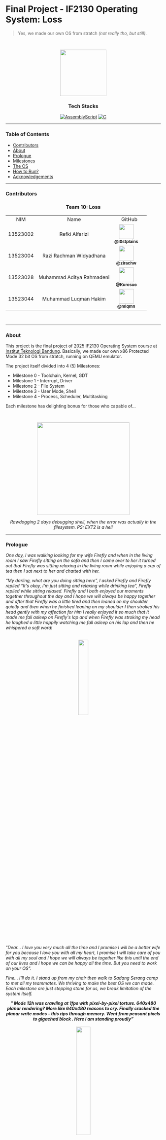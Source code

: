 # Final Project - IF2130 Operating System: Loss
> Yes, we made our own OS from stratch _(not really tho, but still)_.

<br>
<p align="center">
    <img width="150px" src="https://github.com/user-attachments/assets/1b70374f-702d-4bfe-8011-72c91f92a8fb">
</p>

<div align="center">
  <h3 align="center"> Tech Stacks </h3>

  <p align="center">
    
[![AssemblyScript](https://img.shields.io/badge/assembly%20script-%23000000.svg?style=for-the-badge&logo=assemblyscript&logoColor=white)][Asm-url]
[![C](https://img.shields.io/badge/c-%2300599C.svg?style=for-the-badge&logo=c&logoColor=white)][C-url]
  
  </p>
</div>

---

### Table of Contents <a name="table-of-contents"></a>

- [Contributors](#contributors)
- [About](#about)
- [Prologue](#prologue)
- [Milestones](#milestones)
- [The OS](#os)
- [How to Run?](#run)
- [Acknowledgements](#acknowledgements)
---

### Contributors <a name="contributors"></a>

<!-- CONTRIBUTOR -->
 <div align="center" id="contributor">
   <strong>
     <h3> Team 10: Loss </h3>
     <table align="center">
       <tr align="center">
         <td>NIM</td>
         <td>Name</td>
         <td>GitHub</td>
       </tr>
       <tr align="center">
         <td>13523002</td>
         <td>Refki Alfarizi</td>
         <td align="center" >
           <div style="margin-right: 20px;">
           <a href="https://github.com/l0stplains" ><img src="https://avatars.githubusercontent.com/u/78079998?v=4" width="48px;" alt=""/> 
             <br/> <sub><b> @l0stplains </b></sub></a><br/>
           </div>
         </td>
       </tr>
       <tr align="center">
         <td>13523004</td>
         <td>Razi Rachman Widyadhana</td>
         <td align="center" >
           <div style="margin-right: 20px;">
           <a href="https://github.com/zirachw" ><img src="https://avatars.githubusercontent.com/u/148220821?v=4" width="48px;" alt=""/> 
             <br/> <sub><b> @zirachw </b></sub></a><br/>
           </div>
         </td>
       </tr>
       <tr align="center">
         <td>13523028</td>
         <td>Muhammad Aditya Rahmadeni</td>
         <td align="center" >
           <div style="margin-right: 20px;">
           <a href="https://github.com/Kurosue" ><img src="https://avatars.githubusercontent.com/u/68522463?v=4" width="48px;" alt=""/> 
             <br/> <sub><b> @Kurosue </b></sub></a><br/>
           </div>
         </td>
       </tr>
       <tr align="center">
         <td>13523044</td>
         <td>Muhammad Luqman Hakim</td>
         <td align="center" >
           <div style="margin-right: 20px;">
           <a href="https://github.com/mlqmn" ><img src="https://avatars.githubusercontent.com/u/163738027?v=4" width="48px;" alt=""/> 
             <br/> <sub><b> @mlqmn </b></sub></a><br/>
           </div>
         </td>
       </tr>
     </table>
   </strong>
 </div>

<br>

---

<!-- ABOUT -->
### About <a name="about"></a>

This project is the final project of 2025 IF2130 Operating System course at [Institut Teknologi Bandung](https://itb.ac.id). Basically, we made our own x86 Protected Mode 32 bit OS from stratch, running on QEMU emulator.

The project itself divided into 4 (5) Milestones:
- Milestone 0 - Toolchain, Kernel, GDT
- Milestone 1 - Interrupt, Driver
- Milestone 2 - File System
- Milestone 3 - User Mode, Shell
- Milestone 4 - Process, Scheduler, Multitasking

Each milestone has delighting bonus for those who capable of...

<br>

<p align="center">
    <img width="300px" src="https://github.com/user-attachments/assets/2b5ffc44-0e76-4e11-9b5e-6c5ad5929fb6">
</p>
<p align="center"><i>Rawdogging 2 days debugging shell, when the error was actually in the filesystem. PS: EXT2 is a hell</i></p>

--- 

<!-- Prologue -->

### Prologue <a name="prologue"></a>

_One day, I was walking looking for my wife Firefly and when in the living room I saw Firefly sitting on the sofa and then I came over to her it turned out that Firefly was sitting relaxing in the living room while enjoying a cup of tea then I sat next to her and chatted with her._

_“My darling, what are you doing sitting here”, I asked Firefly and Firefly replied “It's okay, I'm just sitting and relaxing while drinking tea”, Firefly replied while sitting relaxed. Firefly and I both enjoyed our moments together throughout the day and I hope we will always be happy together and after that Firefly was a little tired and then leaned on my shoulder quietly and then when he finished leaning on my shoulder I then stroked his head gently with my affection for him I really enjoyed it so much that it made me fall asleep on Firefly's lap and when Firefly was stroking my head he laughed a little happily watching me fall asleep on his lap and then he whispered a soft word!_

<p align="center">
    <br>
    <img width="25%" src="https://github.com/user-attachments/assets/e131d9d1-e81d-4653-90bb-be24448dfb5b">
    <br>
</p>

_"Dear... I love you very much all the time and I promise I will be a better wife for you because I love you with all my heart, I promise I will take care of you with all my soul and I hope we will always be together like this until the end of our lives and I hope we can be happy all the time. But you need to work on your OS"._

_Fine... I'll do it. I stand up from my chair then walk to Sadang Serang camp to met all my teammates. We thriving to make the best OS we can made. Each milestone are just stepping stone for us, we break limitation of the system itself._

<p align="center">
  <em><strong>“ Mode 12h was crawling at 1fps with pixel-by-pixel torture. 640x480 planar rendering? More like 640x480 reasons to cry. Finally cracked the planar write modes - this rips through memory. Went from peasant pixels to gigachad block . Here i am standing proudly”</strong></em><br>
  <br><img width="30%" src="https://github.com/user-attachments/assets/783462a7-3e68-43be-9d40-9ecc9fd2bc5a"><br>
  — Kiwz
</p>

_We fought desires and laziness, we have been lobotomized and evolve more. We stand proud and we know we are the ego itself. Abolish the idea of winning by chance, and claim victory as logical sequence ringing on our mind. "We are egoist"_

_And at the end, If you're not the world's top egoist, you can never become the world's best low level engineer -idk who said this. Though we won the fight but at what cost.... Why don't i ever realize what i have until it's lost to Me? This OS is the proof that i and my teamates that have lived._

<p align="center">
    <br>
    <img width="30%" src="https://github.com/user-attachments/assets/e8f66666-9de8-4636-bbf2-211f7fe9b799">
    <br>
</p>


---

<!-- Milestones -->

### Milestones <a name="milestones"></a>

This section explains more in depth about each milestone progress, what we need to construct and etc.

<h3 align="left"> Milestone 0 </h3>

_Release Timestamp:_ 

> 18/03/2025 20:50:00 GMT+7

_Deadline:_

> 24/03/2025 21:30:00 GMT+7

Ah yes... The starting point. Who knows 4 person with big smile, curiousity, and excitement turns into Waterloo's face type shi. We're already in contact each other since January 2025 to create this team. But, yep every person have their ups and downs. Nevertheless, this is a great team to work with. Now, let's disucss the actual milestone 0 progress is.

<p align="center">
    <img width="50%" src="https://github.com/user-attachments/assets/3d632f50-fd0f-4d1c-b0b6-5f6a1244666c">
</p>

So, yeah just basic repository and installer setup with template that already created by the assistant. Using `WSL2 Ubuntu 20.04/22.04`, we only need to run these commands:

```bash
sudo apt update
sudo apt install -y nasm gcc qemu-system-x86 make genisoimage gdb
```

and

```bash
code --install-extension ms-vscode.cpptools-extension-pack
code --install-extension ms-vscode-remote.remote-wsl
```

lastly, in the root of the repository
```bash
code .
```

That's for the installing step. Then, we only need to `"copy"` the files need from book to actually run our skeleton OS.
- `kernel.c`
- `linker.id`
- `gdt.c` and `gdt.h`
- `menu.lst`
- and `Makefile`

Voila!, now we actually run it on QEMU emulator. So, what we build in Milestone 0 are:

1. Kernel
   
    -  [X] Code for the base kernel
    -  [X] Linker script for builds

2. Image Creation & Automation
   
    -  [X] Automate OS & Disk Image compilation process 
    -  [X] Automate running the OS in QEMU using `Makefile`
    
3. Global Descriptor Table

    -  [X] Segment Descriptor, GDT, & GDTR struct
    -  [X] GDT loading

<br>

<h3 align="left"> Milestone 1 </h3>

_Release Timestamp:_ 

> 05/04/2025 17:00:00 GMT+7

_Deadline:_

> 07/04/2025 21:30:00 GMT+7

Phew.. Milestone 0 was a baby (we said arrogantly, not knowing what's coming). So, in the previous milestone, we successfully run our OS BUT we can't interact. We only can look at it. Now, we need to create the interactive system so that we can actually try our OS! Thus, what we build in Milestone 1 are:

1. Framebuffer
   
    -  [X] Text display on screen with color support
    -  [X] Cursor control and positioning
    -  [X] Screen clearing functionality

2. Interrupt
   
    -  [X] Hardware interrupt handling system
    -  [X] Exception management for system stability
    -  [X] Support for device interrupt requests
    
3. Keyboard

    -  [X] Basic keyboard input processing
    -  [X] Support for special keys and modifiers (Shift & Capslock)
    -  [X] Keyboard driver activation/deactivation controls
    
4. Graphical Mode (**BONUS**)

    -  [X] VGA Mode 12h
    -  [X] Support 8 x 8 Font
    -  [X] Frame Size 640 x 480, 16-color mode

In fact, this milestone had so much help by the kit that already provides the skeleton code for what we all need :D Arigatou assistant!

<br>

<h3 align="left"> Milestone 2 </h3>

_Release Timestamp:_ 

> 05/05/2025 23:55:00 GMT+7

_Deadline:_

> 05/05/2025 23:59:00 GMT+7

No words, just hell. You know it's haram when the progress interval for this milestone is 1 month. You want memory management? ask Linus himself.

1. Disk
    -  [X] Write blocks to the storage

2. CRUD & EXT2
    -  [X] Read
    -  [X] Write
    -  [X] Delete

<br>

<h3 align="left"> Milestone 3 </h3>

_Release Timestamp:_ 

> 25/05/2025 00:40:00 GMT+7

_Deadline:_

> 19/05/2025 21:30:00 GMT+7

Do you think after Milestone 2, you get rid of touching EXT2 anymore? HELL NAH, when your shell command is not working, you know what? That's your EXT2 that has skill issue. But, anyways in Milestone 3, our OS should be able to do some commands by the user itself! So that, the user also has control to the OS!

1. Paging
   
    -  [X] Create paging data structure
    -  [X] Load the kernel at high memory address
    -  [X] Enable paging

2. User Mode
   
    -  [X] Implement file inserter for the file system
    -  [X] Create GDT entries for user mode and the Task State Segment
    -  [X] Build simple memory allocator
    -  [X] Develop simple user-mode application
    -  [X] Switch to user mode in the simple application
    
3. Shell

    -  [X] Implement system calls
    -  [X] Evolve the simple application into a shell CLI
    -  [X] Create commands for the shell
    -  [X] `cd` supports relative pathing

4. (**BONUS**)
    -  [X] `cp`, `rm`, `mv`, and `find` supports recursive implementation for non-empty folders.

<br>

<h3 align="left"> Milestone 4 </h3>

_Release Timestamp:_ 

> 29/05/2025 21:30:00 GMT+7

_Deadline:_

> 29/05/2025 21:30:00 GMT+7 (_This is actually extended from_ 26/05/2025 21:30:00 GMT+7)

Well well well.. now who have functional OS? But, we need MORE! Now, implement multitasking so that it can handle more than 1 process ^_^

1. Setting Up Process Structures

    -  [X] Create a Process Control Block (PCB) struct
    -  [X] Define the data structures required by processes

2. Implementing the Task Scheduler & Context Switching

    -  [X] Develop the task-scheduling algorithm
    -  [X] Build the context-switch mechanism

3. Shell Commands for Process Management

    -  [X] Add `exec`, `ps`, and `kill` commands for process control:

4. Running Multitasking

    -  [X] Execute clock that demonstrates running concurrency

5. (**BONUS**)

    -  [X] Bad-apple

---

### The OS <a name="os"></a>

<p align="center">
    <img width="100%" src="https://github.com/user-attachments/assets/41bb56eb-7086-4ea5-8fe8-0be5392697c3">
</p>

---

### How to Run? <a name="run"></a>

> [!NOTE]  
> Requirement depencies as mentioned in Milestone 0 before with documentation links given :D
>
> (_Don't worry, just follow the command, it will automatically install those all)_
> - [**Netwide Assembler (NASM):**](NASM-url) - An x86 assembly-language compiler that supports writing instructions directly
> - [**GNU C Compiler**](GNUC-url) - A C-language compiler used to compile code on various operating systems. 
> - [**GNU Linker (Id)**](GNUL-url) - A linker that combines object code from compilation into a single executable file. 
> - [**QEMU – System i386**](QEMU-url) - An emulator and virtual machine that runs operating systems.
> - [**GNU Make**](GNUM-url) - A tool that automates the build process in software development.
> - [**genisoimage**](iso-url) - A tool that creates disk images from an operating-system tree.
> - [**GDB (GNU Debugger)**](GDB-url) - A debugger that performs dynamic debugging on the kernel.

### Initialization

- **Clone the repository**

  ```bash
  git clone https://github.com/zirachw/Tucil3_13523004_13523098
  ```

- **Install the dependencies (Skip if already installed)**

  ```bash
  sudo apt update
  sudo apt install -y nasm gcc qemu-system-x86 make genisoimage gdb
  code --install-extension ms-vscode.cpptools-extension-pack
  code --install-extension ms-vscode-remote.remote-wsl
  ```

- Build & Run the OS!

  ```bash
  make all
  ```

> [!WARNING]  
>
> If you want keep the OS State after run and stop (Run only). Use `make run` to get the latest storage state :)

---

### Acknowledgements <a name="acknowledgements"></a>

We gratefully acknowledge:

- **Ir. Afwarman Manaf, M.Sc, Ph.D**, for expert guidance and deep dives into principal theory.
- **Ir. Robithoh Annur, M.Eng, Ph.D**, for lets us seat in to her classes.
- Our **Course Assistants**, for preparing the milestone and answering questions (Btw, thanks alot for the words in Jarkom Speficiation 😥).
- Kostan Sadang Serang with other teams, for late-night sprints.
- **Friends & Classmates**, whose spirited “just one more feature” environment kept us motivated.
- **OSDev** and the OS developer community, for creating the systematic documentation that inspired this OS.
- And **Linus Torvalds** for creating the `Linux` and `Git` himself.

<br>
<p align="center">
  <em><strong>“Those that can, do.<br>
  Those that can't, complain.”</strong></em><br>
  — Linus Torvalds
</p>

---

<h3 align="center">
Loss • © 2025 • 13523002 - 13523004 - 13523028 - 13523044
</h3>

<!-- MARKDOWN LINKS & IMAGES -->
[Asm-url]: https://docs.oracle.com/cd/E19253-01/817-5477/817-5477.pdf
[C-url]: https://devdocs.io/c/

[NASM-url]: https://www.nasm.us/
[GNUC-url]: https://man7.org/linux/man-pages/man1/gcc.1.html
[GNUL-url]: https://linux.die.net/man/1/ld
[QEMU-url]: https://www.qemu.org/docs/master/system/target-i386.html
[GNUM-url]: https://www.gnu.org/software/make/
[iso-url]: https://linux.die.net/man/1/genisoimage
[GDB-url]: https://man7.org/linux/man-pages/man1/gdb.1.html
